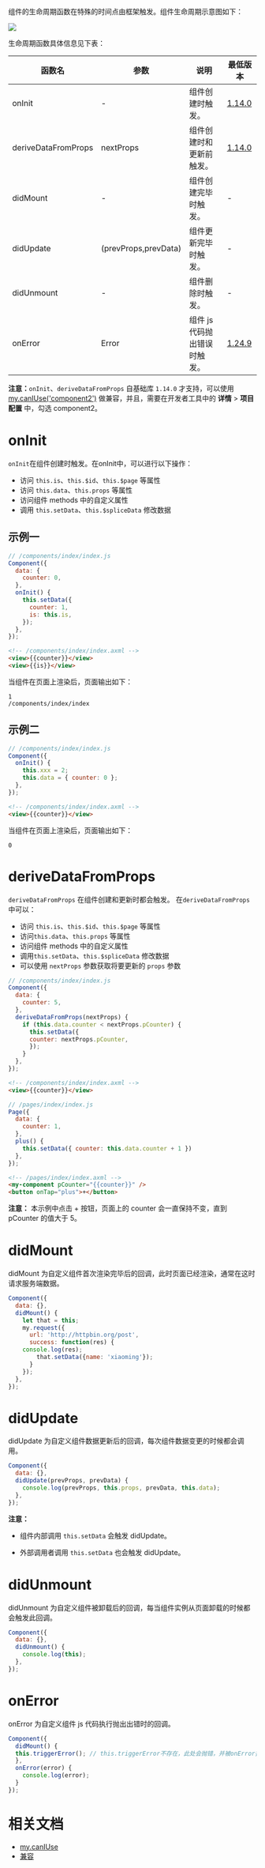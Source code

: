 组件的生命周期函数在特殊的时间点由框架触发。组件生命周期示意图如下：

![](https://gw.alipayobjects.com/zos/skylark-tools/public/files/bdaab100786e03cf78914b9a1207cfe3.png#align=left&display=inline&height=1002&margin=%5Bobject%20Object%5D&originHeight=1002&originWidth=1822&status=done&style=none&width=1822)

生命周期函数具体信息见下表：

| **函数名** |  **参数** | **说明** | **最低版本**  |
| --- | --- | --- | --- |
| onInit | - | 组件创建时触发。 | [1.14.0](https://opendocs.alipay.com/mini/framework/compatibility) |
| deriveDataFromProps | nextProps | 组件创建时和更新前触发。 | [1.14.0](https://opendocs.alipay.com/mini/framework/compatibility) |
| didMount | - | 组件创建完毕时触发。 | - |
| didUpdate | (prevProps,prevData) | 组件更新完毕时触发。 | - |
| didUnmount | - | 组件删除时触发。 | - |
| onError | Error | 组件 js 代码抛出错误时触发。 | [1.24.9](https://opendocs.alipay.com/mini/framework/compatibility) |

**注意：**`onInit`、`deriveDataFromProps` 自基础库 `1.14.0` 才支持，可以使用 [my.canIUse('component2')](https://opendocs.alipay.com/mini/api/can-i-use) 做兼容，并且，需要在开发者工具中的 **详情** > **项目配置** 中，勾选 component2。

# onInit
`onInit`在组件创建时触发。在onInit中，可以进行以下操作：

- 访问 `this.is`、`this.$id`、`this.$page` 等属性
- 访问 `this.data`、`this.props` 等属性
- 访问组件 methods 中的自定义属性
- 调用 `this.setData`、`this.$spliceData` 修改数据


##  示例一
```javascript
// /components/index/index.js
Component({
  data: {
	counter: 0,
  },
  onInit() {
	this.setData({
	  counter: 1,
	  is: this.is,
	});
  },
});
```


```html
<!-- /components/index/index.axml -->
<view>{{counter}}</view>
<view>{{is}}</view>
```
当组件在页面上渲染后，页面输出如下：
```
1
/components/index/index
```

##  示例二
```javascript
// /components/index/index.js
Component({
  onInit() {
	this.xxx = 2;
	this.data = { counter: 0 };
  },
});
```


```html
<!-- /components/index/index.axml -->
<view>{{counter}}</view>
```
当组件在页面上渲染后，页面输出如下：
```
0
```

#  deriveDataFromProps
`deriveDataFromProps` 在组件创建和更新时都会触发。
在`deriveDataFromProps` 中可以：

- 访问 `this.is`、`this.$id`、`this.$page` 等属性
- 访问`this.data`、`this.props` 等属性
- 访问组件 methods 中的自定义属性
- 调用`this.setData`、`this.$spliceData` 修改数据
- 可以使用 `nextProps` 参数获取将要更新的 `props` 参数


```javascript
// /components/index/index.js
Component({
  data: {
    counter: 5,
  },
  deriveDataFromProps(nextProps) {
    if (this.data.counter < nextProps.pCounter) {
      this.setData({
      counter: nextProps.pCounter,
      });
    }
  },
});
```


```html
<!-- /components/index/index.axml -->
<view>{{counter}}</view>
```


```javascript
// /pages/index/index.js
Page({
  data: {
	counter: 1,
  },
  plus() {
	this.setData({ counter: this.data.counter + 1 })
  },
});
```


```html
<!-- /pages/index/index.axml -->
<my-component pCounter="{{counter}}" />
<button onTap="plus">+</button>
```
**注意：** 本示例中点击 + 按钮，页面上的 counter 会一直保持不变，直到 pCounter 的值大于 5。

# didMount
didMount 为自定义组件首次渲染完毕后的回调，此时页面已经渲染，通常在这时请求服务端数据。
```javascript
Component({
  data: {},
  didMount() {
    let that = this;
    my.request({
      url: 'http://httpbin.org/post',
      success: function(res) {
	console.log(res);
        that.setData({name: 'xiaoming'});               
      }
    });
  },
});
```

# didUpdate
didUpdate 为自定义组件数据更新后的回调，每次组件数据变更的时候都会调用。
```javascript
Component({
  data: {},
  didUpdate(prevProps, prevData) {
    console.log(prevProps, this.props, prevData, this.data);
  },
});
```
**注意：**

- 组件内部调用 `this.setData` 会触发 didUpdate。

- 外部调用者调用 `this.setData` 也会触发 didUpdate。

# didUnmount
didUnmount 为自定义组件被卸载后的回调，每当组件实例从页面卸载的时候都会触发此回调。
```javascript
Component({
  data: {},
  didUnmount() {
    console.log(this);
  },
});
```

# onError
onError 为自定义组件 js 代码执行抛出出错时的回调。
```javascript
Component({
  didMount() {
  this.triggerError(); // this.triggerError不存在，此处会抛错，并被onError捕获到。
  },
  onError(error) {
    console.log(error);
  }
});
```

# 相关文档

- [my.canIUse](https://opendocs.alipay.com/mini/api/can-i-use)
- [兼容](https://opendocs.alipay.com/mini/framework/compatibility)

